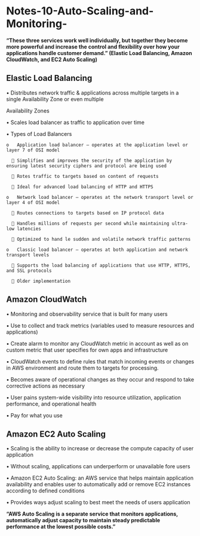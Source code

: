 # Notes-10-Auto-Scaling-and-Monitoring-

**“These three services work well individually, but together they become more powerful and increase the control and flexibility over how your applications handle customer demand.” (Elastic Load Balancing, Amazon CloudWatch, and EC2 Auto Scaling)** 

## Elastic Load Balancing 

•	Distributes network traffic & applications across multiple targets in a single Availability Zone or even multiple 

Availability Zones 

•	Scales load balancer as traffic to application over time 

•	Types of Load Balancers 

    o	Application load balancer – operates at the application level or layer 7 of OSI model 

      	Simplifies and improves the security of the application by ensuring latest security ciphers and protocol are being used 

      	Rotes traffic to targets based on content of requests 

      	Ideal for advanced load balancing of HTTP and HTTPS 

    o	Network load balancer – operates at the network transport level or layer 4 of OSI model 

      	Routes connections to targets based on IP protocol data 

      	Handles millions of requests per second while maintaining ultra-low latencies

      	Optimized to hand le sudden and volatile network traffic patterns 

    o	Classic load balancer – operates at both application and network transport levels 

      	Supports the load balancing of applications that use HTTP, HTTPS, and SSL protocols 

      	Older implementation 

## Amazon CloudWatch 

•	Monitoring and observability service that is built for many users 

•	Use to collect and track metrics (variables used to measure resources and applications) 

•	Create alarm to monitor any CloudWatch metric in account as well as on custom metric that user specifies for own apps and infrastructure 

•	CloudWatch events to define rules that match incoming events or changes in AWS environment and route them to targets for 
processing. 

•	Becomes aware of operational changes as they occur and respond to take corrective actions as necessary 

•	User pains system-wide visibility into resource utilization, application performance, and operational health 

•	Pay for what you use 

## Amazon EC2 Auto Scaling 

•	Scaling is the ability to increase or decrease the compute capacity of user application 

•	Without scaling, applications can underperform or unavailable fore users 

•	Amazon EC2 Auto Scaling: an AWS service that helps maintain application availability and enables user to automatically add or 
remove EC2 instances according to defined conditions  

•	Provides ways adjust scaling to best meet the needs of users application 

**“AWS Auto Scaling is a separate service that monitors applications, automatically adjust capacity to maintain steady 
predictable performance at the lowest possible costs.”** 

